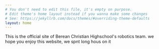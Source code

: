 ```yaml
---
# You don't need to edit this file, it's empty on purpose.
# Edit theme's home layout instead if you wanna make some changes
# See: https://jekyllrb.com/docs/themes/#overriding-theme-defaults
layout: home
---
```


<div class="wrapper">
This is the official site of Berean Christian Highschool's robotics team. we hope you enjoy this website, we spnt long hous on it
</div>
